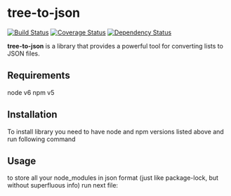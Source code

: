 # tree-to-json 
[![Build Status](https://travis-ci.org/pustovitDmytro/tree-to-json.svg?branch=master)](https://travis-ci.org/pustovitDmytro/tree-to-json)
[![Coverage Status](https://coveralls.io/repos/github/pustovitDmytro/tree-to-json/badge.svg?branch=master)](https://coveralls.io/github/pustovitDmytro/tree-to-json?branch=master)
[![Dependency Status](https://beta.gemnasium.com/badges/github.com/pustovitDmytro/tree-to-json.svg)](https://beta.gemnasium.com/projects/github.com/pustovitDmytro/tree-to-json)


**tree-to-json** is a library that provides a powerful tool for converting lists to JSON files.

## Requirements
node v6
npm v5

## Installation

To install library you need to have node and npm versions listed above and run following command

## Usage
to store all your node_modules in json format (just like package-lock, but without superfluous info) run next file:
